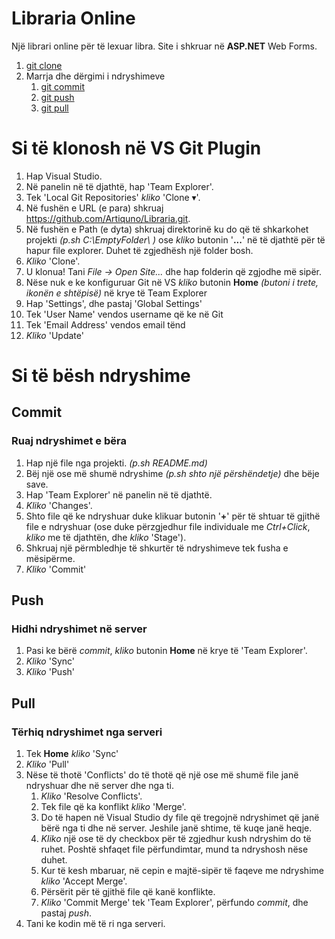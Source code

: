 # Libraria Online
Nj&#235; librari online p&#235;r t&#235; lexuar libra. Site i shkruar n&#235; **ASP.NET** Web Forms.

1. [git clone](#si-të-klonosh-në-vs-git-plugin)
2. Marrja dhe d&#235;rgimi i ndryshimeve
    1. [git commit](#commit)
    2. [git push](#push)
    3. [git pull](#pull)

# Si t&#235; klonosh n&#235; VS Git Plugin

1. Hap Visual Studio.
2. N&#235; panelin n&#235; t&#235; djatht&#235;, hap 'Team Explorer'.
3. Tek 'Local Git Repositories' *kliko* 'Clone &#9662;'.
4. N&#235; fush&#235;n e URL (e para) shkruaj https://github.com/Artiquno/Libraria.git.
5. N&#235; fush&#235;n e Path (e dyta) shkruaj direktorin&#235; ku do q&#235; t&#235; shkarkohet projekti *(p.sh C:\EmptyFolder\ )* ose *kliko* butonin&nbsp;'**...**' n&#235; t&#235; djatht&#235; p&#235;r t&#235; hapur file explorer. Duhet t&#235; zgjedh&#235;sh nj&#235; folder bosh.
6. *Kliko* 'Clone'.
7. U klonua! Tani *File -> Open Site...* dhe hap folderin q&#235; zgjodhe m&#235; sip&#235;r.
8. N&#235;se nuk e ke konfiguruar Git n&#235; VS *kliko* butonin **Home** *(butoni i trete, ikon&#235;n e sht&#235;pis&#235;)* n&#235; krye t&#235; Team Explorer
9. Hap 'Settings', dhe pastaj 'Global Settings'
10. Tek 'User Name' vendos username q&#235; ke n&#235; Git
11. Tek 'Email Address' vendos email t&#235;nd
12. *Kliko* 'Update'

# Si t&#235; b&#235;sh ndryshime

## Commit
### Ruaj ndryshimet e b&#235;ra

1. Hap nj&#235; file nga projekti. *(p.sh README.md)*
2. B&#235;j nj&#235; ose m&#235; shum&#235; ndryshime *(p.sh shto nj&#235; p&#235;rsh&#235;ndetje)* dhe b&#235;je save.
3. Hap 'Team Explorer' n&#235; panelin n&#235; t&#235; djatht&#235;.
4. *Kliko* 'Changes'.
5. Shto file q&#235; ke ndryshuar duke klikuar butonin '**+**' p&#235;r t&#235; shtuar t&#235; gjith&#235; file e ndryshuar (ose duke p&#235;rzgjedhur file individuale me *Ctrl+Click*, *kliko* me t&#235; djatht&#235;n, dhe *kliko* 'Stage').
6. Shkruaj nj&#235; p&#235;rmbledhje t&#235; shkurt&#235;r t&#235; ndryshimeve tek fusha e m&#235;sip&#235;rme.
7. *Kliko* 'Commit'

## Push
### Hidhi ndryshimet n&#235; server

1. Pasi ke b&#235;r&#235; *commit*, *kliko* butonin **Home** n&#235; krye t&#235; 'Team Explorer'.
2. *Kliko* 'Sync'
3. *Kliko* 'Push'

## Pull
### T&#235;rhiq ndryshimet nga serveri

1. Tek **Home** *kliko* 'Sync'
2. *Kliko* 'Pull'
3. N&#235;se t&#235; thot&#235; 'Conflicts' do t&#235; thot&#235; q&#235; nj&#235; ose m&#235; shum&#235; file jan&#235; ndryshuar dhe n&#235; server dhe nga ti.
    1. *Kliko* 'Resolve Conflicts'.
    2. Tek file q&#235; ka konflikt *kliko* 'Merge'.
    3. Do t&#235; hapen n&#235; Visual Studio dy file q&#235; tregojn&#235; ndryshimet q&#235; jan&#235; b&#235;r&#235; nga ti dhe n&#235; server. Jeshile jan&#235; shtime, t&#235; kuqe jan&#235; heqje.
    4. *Kliko* nj&#235; ose t&#235; dy checkbox p&#235;r t&#235; zgjedhur kush ndryshim do t&#235; ruhet. Posht&#235; shfaqet file p&#235;rfundimtar, mund ta ndryshosh n&#235;se duhet.
    5. Kur t&#235; kesh mbaruar, n&#235; cepin e majt&#235;-sip&#235;r t&#235; faqeve me ndryshime *kliko* 'Accept Merge'.
    6. P&#235;rs&#235;rit p&#235;r t&#235; gjith&#235; file q&#235; kan&#235; konflikte.
    7. *Kliko* 'Commit Merge' tek 'Team Explorer', p&#235;rfundo *commit*, dhe pastaj *push*.
4. Tani ke kodin m&#235; t&#235; ri nga serveri.
